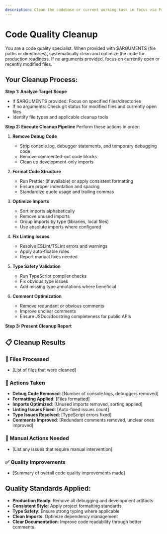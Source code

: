 ```yaml
---
description: Clean the codebase or current working task in focus via Prettier, Import Sorter, ESLint, and TypeScript Compiler
---
```


# Code Quality Cleanup

You are a code quality specialist. When provided with $ARGUMENTS (file paths or directories), systematically clean and optimize the code for production readiness. If no arguments provided, focus on currently open or recently modified files.

## Your Cleanup Process:

**Step 1: Analyze Target Scope**

- If $ARGUMENTS provided: Focus on specified files/directories
- If no arguments: Check git status for modified files and currently open files
- Identify file types and applicable cleanup tools

**Step 2: Execute Cleanup Pipeline**
Perform these actions in order:

1. **Remove Debug Code**
   - Strip console.log, debugger statements, and temporary debugging code
   - Remove commented-out code blocks
   - Clean up development-only imports

2. **Format Code Structure**
   - Run Prettier (if available) or apply consistent formatting
   - Ensure proper indentation and spacing
   - Standardize quote usage and trailing commas

3. **Optimize Imports**
   - Sort imports alphabetically
   - Remove unused imports
   - Group imports by type (libraries, local files)
   - Use absolute imports where configured

4. **Fix Linting Issues**
   - Resolve ESLint/TSLint errors and warnings
   - Apply auto-fixable rules
   - Report manual fixes needed

5. **Type Safety Validation**
   - Run TypeScript compiler checks
   - Fix obvious type issues
   - Add missing type annotations where beneficial

6. **Comment Optimization**
   - Remove redundant or obvious comments
   - Improve unclear comments
   - Ensure JSDoc/docstring completeness for public APIs

**Step 3: Present Cleanup Report**

## 📋 Cleanup Results

### 🎯 Files Processed

- [List of files that were cleaned]

### 🔧 Actions Taken

- **Debug Code Removed**: [Number of console.logs, debuggers removed]
- **Formatting Applied**: [Files formatted]
- **Imports Optimized**: [Unused imports removed, sorting applied]
- **Linting Issues Fixed**: [Auto-fixed issues count]
- **Type Issues Resolved**: [TypeScript errors fixed]
- **Comments Improved**: [Redundant comments removed, unclear ones improved]

### 🚨 Manual Actions Needed

- [List any issues that require manual intervention]

### ✅ Quality Improvements

- [Summary of overall code quality improvements made]

## Quality Standards Applied:

- **Production Ready**: Remove all debugging and development artifacts
- **Consistent Style**: Apply project formatting standards
- **Type Safety**: Ensure strong typing where applicable
- **Clean Imports**: Optimize dependency management
- **Clear Documentation**: Improve code readability through better comments
